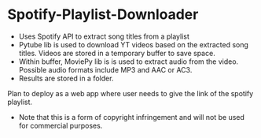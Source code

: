 # Spotify-Playlist-Downloader

* Uses Spotify API to extract song titles from a playlist
* Pytube lib is used to download YT videos based on the extracted song titles. Videos are stored in a temporary buffer to save space.
* Within buffer, MoviePy lib is is used to extract audio from the video. Possible audio formats include MP3 and AAC or AC3.
* Results are stored in a folder.

Plan to deploy as a web app where user needs to give the link of the spotify playlist.

* Note that this is a form of copyright infringement and will not be used for commercial purposes.

